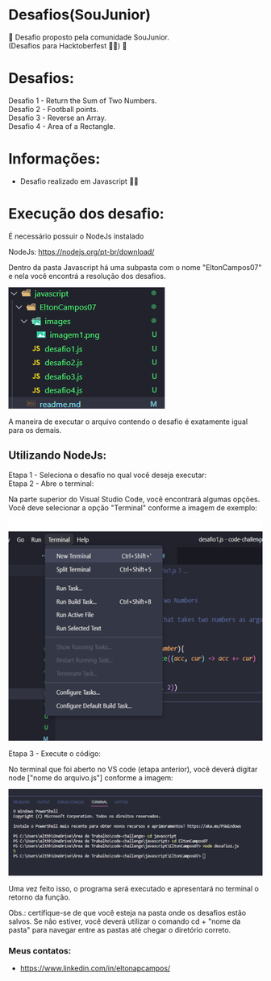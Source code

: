 # Desafios(SouJunior)
🚀 Desafio proposto pela comunidade SouJunior. <br>
(Desafios para Hacktoberfest 👨‍💻) 🚀

# Desafios:

Desafio 1 - Return the Sum of Two Numbers.<br>
Desafio 2 - Football points.<br>
Desafio 3 - Reverse an Array.<br>
Desafio 4 - Area of a Rectangle.<br>

# Informações:

* Desafio realizado em Javascript 🧑‍🎓

# Execução dos desafio:

É necessário possuir o NodeJs instalado

NodeJs: https://nodejs.org/pt-br/download/

Dentro da pasta Javascript há uma subpasta com o nome "EltonCampos07" e nela você encontrá a resolução dos desafios.

![](EltonCampos07/images/imagem1.png)

A maneira de executar o arquivo contendo o desafio é exatamente igual para os demais.

## Utilizando NodeJs:

Etapa 1 - Seleciona o desafio no qual você deseja executar: <br>
Etapa 2 - Abre o terminal:

Na parte superior do Visual Studio Code, você encontrará algumas opções.<br>
Você deve selecionar a opção "Terminal" conforme a imagem de exemplo:

![](EltonCampos07/images/imagem2.png)

Etapa 3 - Execute o código:

No terminal que foi aberto no VS code (etapa anterior), você deverá digitar node ["nome do arquivo.js"] conforme a imagem:

![](EltonCampos07/images/imagem3.png)

Uma vez feito isso, o programa será executado e apresentará no terminal o retorno da função.

Obs.: certifique-se de que você esteja na pasta onde os desafios estão salvos.
Se não estiver, você deverá utilizar o comando cd + "nome da pasta" para navegar entre as pastas até chegar o diretório correto.

### Meus contatos: 
* https://www.linkedin.com/in/eltonapcampos/

